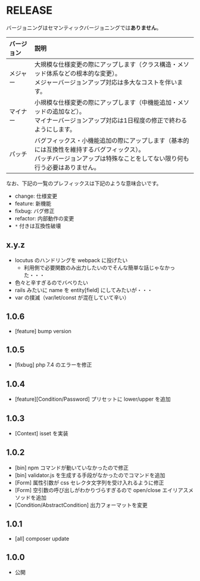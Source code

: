 # RELEASE

バージョニングはセマンティックバージョニングでは**ありません**。

| バージョン   | 説明
|:--           |:--
| メジャー     | 大規模な仕様変更の際にアップします（クラス構造・メソッド体系などの根本的な変更）。<br>メジャーバージョンアップ対応は多大なコストを伴います。
| マイナー     | 小規模な仕様変更の際にアップします（中機能追加・メソッドの追加など）。<br>マイナーバージョンアップ対応は1日程度の修正で終わるようにします。
| パッチ       | バグフィックス・小機能追加の際にアップします（基本的には互換性を維持するバグフィックス）。<br>パッチバージョンアップは特殊なことをしてない限り何も行う必要はありません。

なお、下記の一覧のプレフィックスは下記のような意味合いです。

- change: 仕様変更
- feature: 新機能
- fixbug: バグ修正
- refactor: 内部動作の変更
- `*` 付きは互換性破壊

## x.y.z

- locutus のハンドリングを webpack に投げたい
    - 利用側で必要関数のみ出力したいのでそんな簡単な話じゃなかった・・・
- 色々と辛すぎるのでバベりたい
- rails みたいに name を entity[field] にしてみたいが・・・
- var の撲滅（var/let/const が混在していて辛い）

## 1.0.6

- [feature] bump version

## 1.0.5

- [fixbug] php 7.4 のエラーを修正

## 1.0.4

- [feature][Condition/Password] プリセットに lower/upper を追加

## 1.0.3

- [Context] isset を実装

## 1.0.2

- [bin] npm コマンドが動いていなかったので修正
- [bin] validator.js を生成する手段がなかったのでコマンドを追加
- [Form] 属性引数が css セレクタ文字列を受け入れるように修正
- [Form] 空引数の呼び出しがわかりづらすぎるので open/close エイリアスメソッドを追加
- [Condition/AbstractCondition] 出力フォーマットを変更

## 1.0.1

- [all] composer update

## 1.0.0

- 公開

